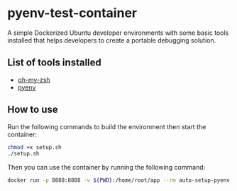 # pyenv-test-container

A simple Dockerized Ubuntu developer environments with some basic tools installed that helps developers to create a portable debugging solution.

## List of tools installed

- [oh-my-zsh](https://ohmyz.sh/)
- [pyenv](https://github.com/pyenv/pyenv)

## How to use

Run the following commands to build the environment then start the container:

```bash
chmod +x setup.sh
./setup.sh
```

Then you can use the container by running the following command:

```bash
docker run -p 8888:8888 -v ${PWD}:/home/root/app --rm auto-setup-pyenv jupyter notebook --allow-root --ip=0.0.0.0 app
```
